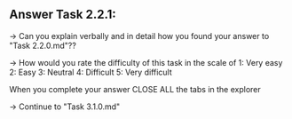Answer Task 2.2.1:
------------------

-> Can you explain verbally and in detail how you found your answer  to "Task 2.2.0.md"??

-> How would you rate the difficulty of this task in the scale of 
	1: Very easy
	2: Easy
	3: Neutral
	4: Difficult
	5: Very difficult 

When you complete your answer CLOSE ALL the tabs in the explorer 

-> Continue to "Task 3.1.0.md"
